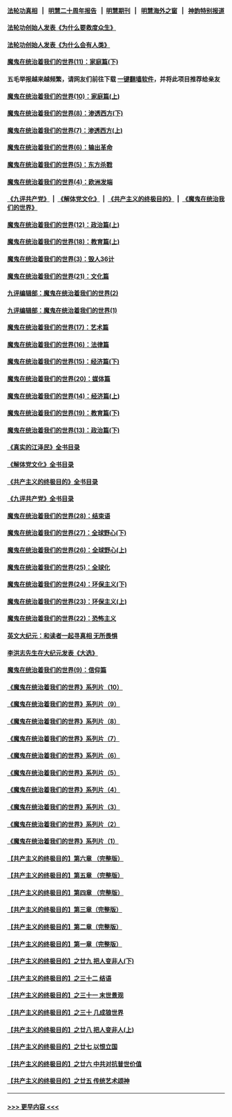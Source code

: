 #### [法轮功真相](https://github.com/gfw-breaker/truth/blob/master/README.md?t=0) &nbsp;&nbsp;|&nbsp;&nbsp; [明慧二十周年报告](https://github.com/gfw-breaker/mh-reports/blob/master/README.md?t=0) &nbsp;&nbsp;|&nbsp;&nbsp;[明慧期刊](https://github.com/gfw-breaker/mh-qikan) &nbsp;&nbsp;|&nbsp;&nbsp; [明慧海外之窗](https://github.com/gfw-breaker/mh-news/blob/master/README.md?t=0) &nbsp;&nbsp;|&nbsp;&nbsp; [神韵特别报道](https://github.com/gfw-breaker/mh-news/blob/master/shenyun.md?t=0)
#### [法轮功创始人发表《为什么要救度众生》](../pages/nsc422/n13975246.md?t=07030043) 
#### [法轮功创始人发表《为什么会有人类》](../pages/nsc422/n13912117.md?t=07030043) 
#### [魔鬼在统治着我们的世界(11)：家庭篇(下)](../pages/nsc422/n10440961.md?t=07030043) 
#### 五毛举报越来越频繁，请网友们前往下载 [一键翻墙软件](https://github.com/gfw-breaker/ssr-accounts)，并将此项目推荐给亲友
#### [魔鬼在统治着我们的世界(10)：家庭篇(上)](../pages/nsc422/n10435448.md?t=07030043) 
#### [魔鬼在统治着我们的世界(8)：渗透西方(下)](../pages/nsc422/n10429603.md?t=07030043) 
#### [魔鬼在统治着我们的世界(7)：渗透西方(上)](../pages/nsc422/n10426013.md?t=07030043) 
#### [魔鬼在统治着我们的世界(6)：输出革命](../pages/nsc422/n10421536.md?t=07030043) 
#### [魔鬼在统治着我们的世界(5)：东方杀戮](../pages/nsc422/n10417707.md?t=07030043) 
#### [魔鬼在统治着我们的世界(4)：欧洲发端](../pages/nsc422/n10414890.md?t=07030043) 
#### [《九评共产党》](https://github.com/begood0513/9ping.md/blob/master/README.md) &nbsp;|&nbsp; [《解体党文化》](../../../../jtdwh.md/blob/master/README.md)  &nbsp;|&nbsp; [《共产主义的终极目的》](../../../../gczydzjmd.md/blob/master/README.md) &nbsp;|&nbsp; [《魔鬼在统治我们的世界》](../../../../mgztzwmdsj.md/blob/master/README.md) 
#### [魔鬼在统治着我们的世界(12)：政治篇(上)](../pages/nsc422/n10444576.md?t=07030043) 
#### [魔鬼在统治着我们的世界(18)：教育篇(上)](../pages/nsc422/n10526970.md?t=07030043) 
#### [魔鬼在统治着我们的世界(3)：毁人36计](../pages/nsc422/n10411583.md?t=07030043) 
#### [魔鬼在统治着我们的世界(21)：文化篇](../pages/nsc422/n10597706.md?t=07030043) 
#### [九评编辑部：魔鬼在统治着我们的世界(2)](../pages/nsc422/n10410036.md?t=07030043) 
#### [九评编辑部：魔鬼在统治着我们的世界(1)](../pages/nsc422/n10406825.md?t=07030043) 
#### [魔鬼在统治着我们的世界(17)：艺术篇](../pages/nsc422/n10499093.md?t=07030043) 
#### [魔鬼在统治着我们的世界(16)：法律篇](../pages/nsc422/n10485969.md?t=07030043) 
#### [魔鬼在统治着我们的世界(15)：经济篇(下)](../pages/nsc422/n10469975.md?t=07030043) 
#### [魔鬼在统治着我们的世界(20)：媒体篇](../pages/nsc422/n10586579.md?t=07030043) 
#### [魔鬼在统治着我们的世界(14)：经济篇(上)](../pages/nsc422/n10457370.md?t=07030043) 
#### [魔鬼在统治着我们的世界(19)：教育篇(下)](../pages/nsc422/n10564808.md?t=07030043) 
#### [魔鬼在统治着我们的世界(13)：政治篇(下)](../pages/nsc422/n10448270.md?t=07030043) 
#### [《真实的江泽民》全书目录](../pages/nsc422/n13721399.md?t=07030043) 
#### [《解体党文化》全书目录](../pages/nsc422/n13721157.md?t=07030043) 
#### [《共产主义的终极目的》全书目录](../pages/nsc422/n13721048.md?t=07030043) 
#### [《九评共产党》全书目录](../pages/nsc422/n13708085.md?t=07030043) 
#### [魔鬼在统治着我们的世界(28)：结束语](../pages/nsc422/n10936246.md?t=07030043) 
#### [魔鬼在统治着我们的世界(27)：全球野心(下)](../pages/nsc422/n10928319.md?t=07030043) 
#### [魔鬼在统治着我们的世界(26)：全球野心(上)](../pages/nsc422/n10900318.md?t=07030043) 
#### [魔鬼在统治着我们的世界(25)：全球化](../pages/nsc422/n10788205.md?t=07030043) 
#### [魔鬼在统治着我们的世界(24)：环保主义(下)](../pages/nsc422/n10695307.md?t=07030043) 
#### [魔鬼在统治着我们的世界(23)：环保主义(上)](../pages/nsc422/n10688613.md?t=07030043) 
#### [魔鬼在统治着我们的世界(22)：恐怖主义](../pages/nsc422/n10614727.md?t=07030043) 
#### [英文大纪元：和读者一起寻真相 无所畏惧](../pages/nsc422/n12542027.md?t=07030043) 
#### [李洪志先生在大纪元发表《大选》](../pages/nsc422/n12534746.md?t=07030043) 
#### [魔鬼在统治着我们的世界(9)：信仰篇](../pages/nsc422/n10432159.md?t=07030043) 
#### [《魔鬼在统治着我们的世界》系列片（10）](../pages/nsc422/n12292670.md?t=07030043) 
#### [《魔鬼在统治着我们的世界》系列片（9）](../pages/nsc422/n12290859.md?t=07030043) 
#### [《魔鬼在统治着我们的世界》系列片（8）](../pages/nsc422/n12287445.md?t=07030043) 
#### [《魔鬼在统治着我们的世界》系列片（7）](../pages/nsc422/n12283425.md?t=07030043) 
#### [《魔鬼在统治着我们的世界》系列片（6）](../pages/nsc422/n12282314.md?t=07030043) 
#### [《魔鬼在统治着我们的世界》系列片（5）](../pages/nsc422/n12281419.md?t=07030043) 
#### [《魔鬼在统治着我们的世界》系列片（4）](../pages/nsc422/n12274024.md?t=07030043) 
#### [《魔鬼在统治着我们的世界》系列片（3）](../pages/nsc422/n12271322.md?t=07030043) 
#### [《魔鬼在统治着我们的世界》系列片（2）](../pages/nsc422/n12269049.md?t=07030043) 
#### [《魔鬼在统治着我们的世界》系列片（1）](../pages/nsc422/n12267575.md?t=07030043) 
#### [【共产主义的终极目的】第六章 （完整版）](../pages/nsc422/n11428913.md?t=07030043) 
#### [【共产主义的终极目的】第五章 （完整版）](../pages/nsc422/n11428912.md?t=07030043) 
#### [【共产主义的终极目的】第四章 （完整版）](../pages/nsc422/n11428907.md?t=07030043) 
#### [【共产主义的终极目的】第三章（完整版）](../pages/nsc422/n11428848.md?t=07030043) 
#### [【共产主义的终极目的】第二章（完整版）](../pages/nsc422/n11428831.md?t=07030043) 
#### [【共产主义的终极目的】第一章（完整版）](../pages/nsc422/n11417651.md?t=07030043) 
#### [【共产主义的终极目的】之廿九 把人变非人(下)](../pages/nsc422/n11344140.md?t=07030043) 
#### [【共产主义的终极目的】之三十二 结语](../pages/nsc422/n11360535.md?t=07030043) 
#### [【共产主义的终极目的】之三十一 末世景观](../pages/nsc422/n11351129.md?t=07030043) 
#### [【共产主义的终极目的】之三十 几成狼世界](../pages/nsc422/n11348280.md?t=07030043) 
#### [【共产主义的终极目的】之廿八 把人变非人(上)](../pages/nsc422/n11340492.md?t=07030043) 
#### [【共产主义的终极目的】之廿七 以恨立国](../pages/nsc422/n11336944.md?t=07030043) 
#### [【共产主义的终极目的】之廿六 中共对抗普世价值](../pages/nsc422/n11324785.md?t=07030043) 
#### [【共产主义的终极目的】之廿五 传统艺术颂神](../pages/nsc422/n11296396.md?t=07030043) 

----
#### [ >>> 更早内容 <<< ](../indexes/nsc422-earlier.md)
